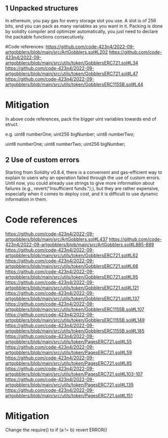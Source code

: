 ## 1 Unpacked structures
In ethereum, you pay gas for every storage slot you use. A slot is of 256 bits, and you can pack as many variables as you want in it. Packing is done by solidity compiler and optimizer automatically, you just need to declare the packable functions consecutively.

#Code references:
https://github.com/code-423n4/2022-09-artgobblers/blob/main/src/ArtGobblers.sol#L202
https://github.com/code-423n4/2022-09-artgobblers/blob/main/src/utils/token/GobblersERC721.sol#L34
https://github.com/code-423n4/2022-09-artgobblers/blob/main/src/utils/token/GobblersERC721.sol#L47
https://github.com/code-423n4/2022-09-artgobblers/blob/main/src/utils/token/GobblersERC1155B.sol#L44

# Mitigation
In above code references, pack the bigger uint variables towards end of struct.

e.g.
uint8 numberOne;
uint256 bigNumber;
uint8 numberTwo;

uint8 numberOne;
uint8 numberTwo;
uint256 bigNumber;

## 2 Use of custom errors
Starting from Solidity v0.8.4, there is a convenient and gas-efficient way to explain to users why an operation failed through the use of custom errors. Until now, you could already use strings to give more information about failures (e.g., revert("Insufficient funds.");), but they are rather expensive, especially when it comes to deploy cost, and it is difficult to use dynamic information in them.

# Code references
https://github.com/code-423n4/2022-09-artgobblers/blob/main/src/ArtGobblers.sol#L437
https://github.com/code-423n4/2022-09-artgobblers/blob/main/src/ArtGobblers.sol#L885-889
https://github.com/code-423n4/2022-09-artgobblers/blob/main/src/utils/token/GobblersERC721.sol#L62
https://github.com/code-423n4/2022-09-artgobblers/blob/main/src/utils/token/GobblersERC721.sol#L66
https://github.com/code-423n4/2022-09-artgobblers/blob/main/src/utils/token/GobblersERC721.sol#L95
https://github.com/code-423n4/2022-09-artgobblers/blob/main/src/utils/token/GobblersERC721.sol#L121
https://github.com/code-423n4/2022-09-artgobblers/blob/main/src/utils/token/GobblersERC721.sol#L137
https://github.com/code-423n4/2022-09-artgobblers/blob/main/src/utils/token/GobblersERC1155B.sol#L107
https://github.com/code-423n4/2022-09-artgobblers/blob/main/src/utils/token/GobblersERC1155B.sol#L149
https://github.com/code-423n4/2022-09-artgobblers/blob/main/src/utils/token/GobblersERC1155B.sol#L185
https://github.com/code-423n4/2022-09-artgobblers/blob/main/src/utils/token/PagesERC721.sol#L55
https://github.com/code-423n4/2022-09-artgobblers/blob/main/src/utils/token/PagesERC721.sol#L59
https://github.com/code-423n4/2022-09-artgobblers/blob/main/src/utils/token/PagesERC721.sol#L85
https://github.com/code-423n4/2022-09-artgobblers/blob/main/src/utils/token/PagesERC721.sol#L103-107
https://github.com/code-423n4/2022-09-artgobblers/blob/main/src/utils/token/PagesERC721.sol#L135
https://github.com/code-423n4/2022-09-artgobblers/blob/main/src/utils/token/PagesERC721.sol#L151

# Mitigation
Change the require() to if (a != b) revert ERROR()
